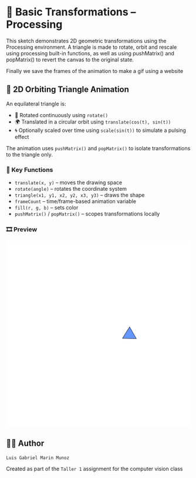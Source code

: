 # 🎨 Basic Transformations – Processing

This sketch demonstrates 2D geometric transformations using the Processing environment. 
A triangle is made to rotate, orbit and rescale using processing built-in functions, as well as using pushMatrix() and popMatrix() to revert the canvas to the original state.

Finally we save the frames of the animation to make a gif using a website

## 🔺 2D Orbiting Triangle Animation

An equilateral triangle is:

- 🔁 Rotated continuously using `rotate()`
- 🌍 Translated in a circular orbit using `translate(cos(t), sin(t))`
- 🌀 Optionally scaled over time using `scale(sin(t))` to simulate a pulsing effect

The animation uses `pushMatrix()` and `popMatrix()` to isolate transformations to the triangle only.

### 🧰 Key Functions

- `translate(x, y)` – moves the drawing space
- `rotate(angle)` – rotates the coordinate system
- `triangle(x1, y1, x2, y2, x3, y3)` – draws the shape
- `frameCount` – time/frame-based animation variable
- `fill(r, g, b)` – sets color
- `pushMatrix()` / `popMatrix()` – scopes transformations locally

### 🎞 Preview

![](triangleGif.gif)

## 🧑‍💻 Author

`Luis Gabriel Marin Munoz`

Created as part of the `Taller 1` assignment for the computer vision class
